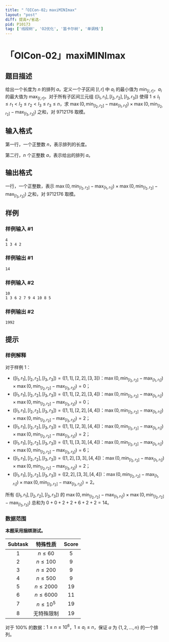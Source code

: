 ```yaml
---
title: "「OICon-02」maxiMINImax"
layout: "post"
diff: 提高+/省选-
pid: P10173
tag: ['线段树', 'O2优化', '笛卡尔树', '单调栈']
---
```

# 「OICon-02」maxiMINImax
## 题目描述

给出一个长度为 $n$ 的排列 $a$。定义一个子区间 $[l,r]$ 中 $a_i$ 的最小值为 $\min_{[l,r]}$，$a_i$ 的最大值为 $\max_{[l,r]}$。对于所有子区间三元组 $([l_1,r_1],[l_2,r_2],[l_3,r_3])$ 使得 $1\leq l_1\leq r_1<l_2\leq r_2<l_3\leq r_3\leq n$，求 $\max(0,\min_{[l_2,r_2]}-\max_{[l_1,r_1]})\times\max(0,\min_{[l_2,r_2]}-\max_{[l_3,r_3]})$ 之和，对 $9712176$ 取模。
## 输入格式

第一行，一个正整数 $n$，表示排列的长度。

第二行，$n$ 个正整数 $a$，表示给出的排列 $a$。
## 输出格式

一行，一个正整数，表示 $\max(0,\min_{[l_2,r_2]}-\max_{[l_1,r_1]})\times\max(0,\min_{[l_2,r_2]}-\max_{[l_3,r_3]})$ 之和，对 $9712176$ 取模。
## 样例

### 样例输入 #1
```
4
1 3 4 2
```
### 样例输出 #1
```
14
```
### 样例输入 #2
```
10
1 3 6 2 7 9 4 10 8 5
```
### 样例输出 #2
```
1992
```
## 提示

### 样例解释

对于样例 $1$：

* $([l_1,r_1],[l_2,r_2],[l_3,r_3])=([1,1],[2,2],[3,3])$：$\max(0,\min_{[l_2,r_2]}-\max_{[l_1,r_1]})\times\max(0,\min_{[l_2,r_2]}-\max_{[l_3,r_3]})=0$；
* $([l_1,r_1],[l_2,r_2],[l_3,r_3])=([1,1],[2,2],[3,4])$：$\max(0,\min_{[l_2,r_2]}-\max_{[l_1,r_1]})\times\max(0,\min_{[l_2,r_2]}-\max_{[l_3,r_3]})=0$；
* $([l_1,r_1],[l_2,r_2],[l_3,r_3])=([1,1],[2,2],[4,4])$：$\max(0,\min_{[l_2,r_2]}-\max_{[l_1,r_1]})\times\max(0,\min_{[l_2,r_2]}-\max_{[l_3,r_3]})=2$；
* $([l_1,r_1],[l_2,r_2],[l_3,r_3])=([1,1],[2,3],[4,4])$：$\max(0,\min_{[l_2,r_2]}-\max_{[l_1,r_1]})\times\max(0,\min_{[l_2,r_2]}-\max_{[l_3,r_3]})=2$；
* $([l_1,r_1],[l_2,r_2],[l_3,r_3])=([1,1],[3,3],[4,4])$：$\max(0,\min_{[l_2,r_2]}-\max_{[l_1,r_1]})\times\max(0,\min_{[l_2,r_2]}-\max_{[l_3,r_3]})=6$；
* $([l_1,r_1],[l_2,r_2],[l_3,r_3])=([1,2],[3,3],[4,4])$：$\max(0,\min_{[l_2,r_2]}-\max_{[l_1,r_1]})\times\max(0,\min_{[l_2,r_2]}-\max_{[l_3,r_3]})=2$；
* $([l_1,r_1],[l_2,r_2],[l_3,r_3])=([2,2],[3,3],[4,4])$：$\max(0,\min_{[l_2,r_2]}-\max_{[l_1,r_1]})\times\max(0,\min_{[l_2,r_2]}-\max_{[l_3,r_3]})=2$。

所有 $([l_1,r_1],[l_2,r_2],[l_3,r_3])$ 的 $\max(0,\min_{[l_2,r_2]}-\max_{[l_1,r_1]})\times\max(0,\min_{[l_2,r_2]}-\max_{[l_3,r_3]})$ 总和为 $0+0+2+2+6+2+2=14$。

### 数据范围

**本题采用捆绑测试。**

| $\text{Subtask}$ | 特殊性质 | $\text{Score}$ |
|:--:|:--:|:--:|
| $1$ | $n\leq60$ | $5$ |
| $2$ | $n\leq100$ | $9$ |
| $3$ | $n\leq200$ | $9$ |
| $4$ | $n\leq500$ | $9$ |
| $5$ | $n\leq2000$ | $19$ |
| $6$ | $n\leq6000$ | $11$ |
| $7$ | $n\leq10^5$ | $19$ |
| $8$ | 无特殊限制 | $19$ |

对于 $100\%$ 的数据：$1\leq n\leq10^6$，$1\leq a_i\leq n$，保证 $a$ 为 $\{1,2,\dots,n\}$ 的一个排列。
